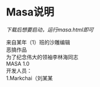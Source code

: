 # Masa说明

_下载后想要启动，运行masa.html即可_

来自某年（1）班的沙雕编辑  
恶搞作品  
为了纪念伟大的领袖李林海同志  
MASA 1.0  
开发人员：  
     1.Markchai（刘某某  
